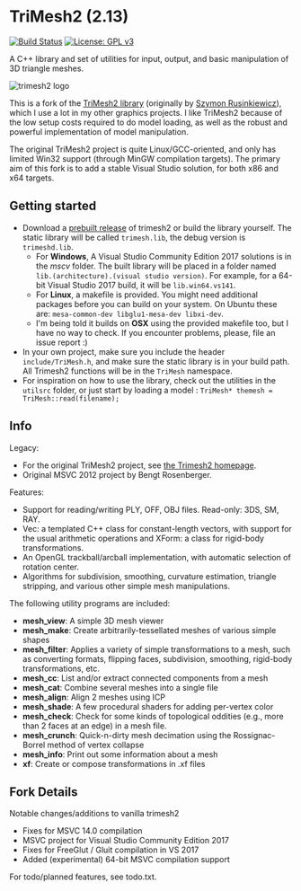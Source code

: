 # TriMesh2 (2.13)
[![Build Status](https://travis-ci.org/Forceflow/trimesh2.svg?branch=master)](https://travis-ci.org/Forceflow/trimesh2) [![License: GPL v3](https://img.shields.io/badge/License-GPL%20v3-blue.svg)](https://www.gnu.org/licenses/gpl-3.0)

A C++ library and set of utilities for input, output, and basic manipulation of 3D triangle meshes.

![trimesh2 logo](https://raw.githubusercontent.com/Forceflow/trimesh2/master/html/trimesh_logo.jpg)

This is a fork of the [TriMesh2 library](http://gfx.cs.princeton.edu/proj/trimesh2/) (originally by [Szymon Rusinkiewicz](https://www.cs.princeton.edu/~smr/)), which I use a lot in my other graphics projects. I like TriMesh2 because of the low setup costs required to do model loading, as well as the robust and powerful implementation of model manipulation.

The original TriMesh2 project is quite Linux/GCC-oriented, and only has limited Win32 support (through MinGW compilation targets). The primary aim of this fork is to add a stable Visual Studio solution, for both x86 and x64 targets.
 
## Getting started
 * Download a [prebuilt release](https://github.com/Forceflow/trimesh2/releases) of trimesh2 or build the library yourself. The static library will be called `trimesh.lib`, the debug version is `trimeshd.lib`.
   * For **Windows**, A Visual Studio Community Edition 2017 solutions is in the *mscv* folder. The built library will be placed in a folder named `lib.(architecture).(visual studio version)`. For example, for a 64-bit Visual Studio 2017 build, it will be `lib.win64.vs141`.
   * For **Linux**, a makefile is provided. You might need additional packages before you can build on your system. On Ubuntu these are: `mesa-common-dev libglu1-mesa-dev libxi-dev`.
   * I'm being told it builds on **OSX** using the provided makefile too, but I have no way to check. If you encounter problems, please, file an issue report :)
 * In your own project, make sure you include the header `include/TriMesh.h`, and make sure the static library is in your build path. All Trimesh2 functions will be in the `TriMesh` namespace.
 * For inspiration on how to use the library, check out the utilities in the `utilsrc` folder, or just start by loading a model : `TriMesh* themesh = TriMesh::read(filename);`

## Info
Legacy:

 * For the original TriMesh2 project, see [the Trimesh2 homepage](http://gfx.cs.princeton.edu/proj/trimesh2/).
 * Original MSVC 2012 project by Bengt Rosenberger.
 
Features: 

 * Support for reading/writing PLY, OFF, OBJ files. Read-only: 3DS, SM, RAY.
 * Vec: a templated C++ class for constant-length vectors, with support for the usual arithmetic operations and XForm: a class for rigid-body transformations.
 * An OpenGL trackball/arcball implementation, with automatic selection of rotation center.
 * Algorithms for subdivision, smoothing, curvature estimation, triangle stripping, and various other simple mesh manipulations.

The following utility programs are included:

 * **mesh_view**: A simple 3D mesh viewer
 * **mesh_make**: Create arbitrarily-tessellated meshes of various simple shapes
 * **mesh_filter**: Applies a variety of simple transformations to a mesh, such as converting formats, flipping faces, subdivision, smoothing, rigid-body transformations, etc.
 * **mesh_cc**: List and/or extract connected components from a mesh
 * **mesh_cat**: Combine several meshes into a single file
 * **mesh_align**: Align 2 meshes using ICP
 * **mesh_shade**: A few procedural shaders for adding per-vertex color
 * **mesh_check**: Check for some kinds of topological oddities (e.g., more than 2 faces at an edge) in a mesh file.
 * **mesh_crunch**: Quick-n-dirty mesh decimation using the Rossignac-Borrel method of vertex collapse
 * **mesh_info**: Print out some information about a mesh
 * **xf**: Create or compose transformations in .xf files

## Fork Details

Notable changes/additions to vanilla trimesh2
 * Fixes for MSVC 14.0 compilation
 * MSVC project for Visual Studio Community Edition 2017
 * Fixes for FreeGlut / Gluit compilation in VS 2017
 * Added (experimental) 64-bit MSVC compilation support

For todo/planned features, see todo.txt.
